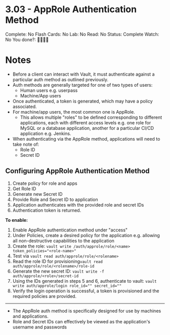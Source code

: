# 3.03 - AppRole Authentication Method

Complete: No
Flash Cards: No
Lab: No
Read: No
Status: Complete
Watch: No
You done?: 🌚🌚🌚🌚

# Notes

- Before a client can interact with Vault, it must authenticate against a particular auth method as outlined previously.
- Auth methods are generally targeted for one of two types of users:
  - Human users e.g. userpass
  - Machine/App users
- Once authenticated, a token is generated, which may have a policy associated.
- For machine/app users, the most common one is AppRole.
  - This allows multiple "roles" to be defined corresponding to different applications, each with different access levels e.g. one role for MySQL or a database application, another for a particular CI/CD application e.g. Jenkins.
- When authenticating via the AppRole method, applications will need to take note of:
  - Role ID
  - Secret ID

## Configuring AppRole Authentication Method

1. Create policy for role and apps
2. Get Role ID
3. Generate new Secret ID
4. Provide Role and Secret ID to application
5. Application authenticates with the provided role and secret IDs
6. Authentication token is returned.

**To enable:**

1. Enable AppRole authentication method under "access"
2. Under Policies, create a desired policy for the application e.g. allowing all non-destructive capabilities to the application
3. Create the role: `vault write /auth/approle/role/<name> token_policies="<role-name>"`
4. Test via `vault read auth/approle/role/<rolename>`
5. Read the role ID for provisioning`vault read auth/approle/role/<rolename>/role-id`
6. Generate the new secret ID: `vault write -f auth/approle/<role>/secret-id`
7. Using the IDs generated in steps 5 and 6, authenticate to vault: `vault write auth/approle/login role_id="" secret_id=""`
8. Verify the login operation is successful, a token is provisioned and the required policies are provided.

---

- The AppRole auth method is specifically designed for use by machines and applications.
- Role and Secret IDs can effectively be viewed as the application's username and passwords
